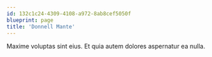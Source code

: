 ```yaml
---
id: 132c1c24-4309-4108-a972-8ab8cef5050f
blueprint: page
title: 'Donnell Mante'
---
```

Maxime voluptas sint eius. Et quia autem dolores aspernatur ea nulla.